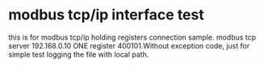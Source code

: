 # modbus tcp/ip interface test
this is for modbus tcp/ip holding registers connection sample.
modbus tcp server 192.168.0.10  ONE register 400101.Without exception code, just for simple test
logging the file with local path.
